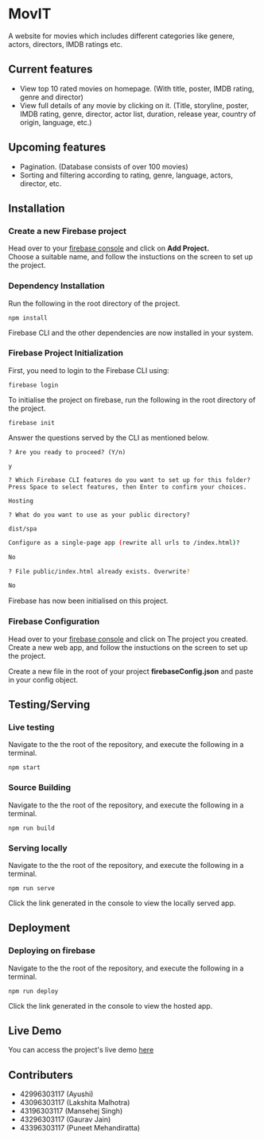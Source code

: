 # MovIT
A website for movies which includes different categories like genere, actors, directors, IMDB ratings etc.

## Current features
- View top 10 rated movies on homepage. (With title, poster, IMDB rating, genre and director)
- View full details of any movie by clicking on it. (Title, storyline, poster, IMDB rating, genre, director, actor list, duration, release year, country of origin, language, etc.)

## Upcoming features
- Pagination. (Database consists of over 100 movies)
- Sorting and filtering according to rating, genre, language, actors, director, etc.

## Installation

### Create a new Firebase project

Head over to your [firebase console](https://console.firebase.google.com/) and click on **Add Project.**<br/>
Choose a suitable name, and follow the instuctions on the screen to set up the project.

### Dependency Installation

Run the following in the root directory of the project.

```
npm install
```

Firebase CLI and the other dependencies are now installed in your system.

### Firebase Project Initialization

First, you need to login to the Firebase CLI using:

```
firebase login
```

To initialise the project on firebase, run the following in the root directory of the project.

```
firebase init 
```

Answer the questions served by the CLI as mentioned below.

```
? Are you ready to proceed? (Y/n) 

y
```

```
? Which Firebase CLI features do you want to set up for this folder? Press Space to select features, then Enter to confirm your choices. 

Hosting
```

```
? What do you want to use as your public directory? 

dist/spa
```


```bash
Configure as a single-page app (rewrite all urls to /index.html)? 

No
```

```bash
? File public/index.html already exists. Overwrite?

No
```

Firebase has now been initialised on this project.

### Firebase Configuration

Head over to your [firebase console](https://console.firebase.google.com/) and click on The project you created.<br/>
Create a new web app, and follow the instuctions on the screen to set up the project.

Create a new file in the root of your project __firebaseConfig.json__ and paste in your config object.

## Testing/Serving

### Live testing

Navigate to the the root of the repository, and execute the following in a terminal.

```
npm start
```

### Source Building

Navigate to the the root of the repository, and execute the following in a terminal.

```
npm run build
```

### Serving locally

Navigate to the the root of the repository, and execute the following in a terminal.

```
npm run serve
```

Click the link generated in the console to view the locally served app.

## Deployment

### Deploying on firebase

Navigate to the the root of the repository, and execute the following in a terminal.

```
npm run deploy
```

Click the link generated in the console to view the hosted app.

## Live Demo

You can access the project's live demo [here](https://we-project-324ee.web.app/index)

## Contributers
- 42996303117 (Ayushi)
- 43096303117 (Lakshita Malhotra)
- 43196303117 (Mansehej Singh)
- 43296303117 (Gaurav Jain)
- 43396303117 (Puneet Mehandiratta)
